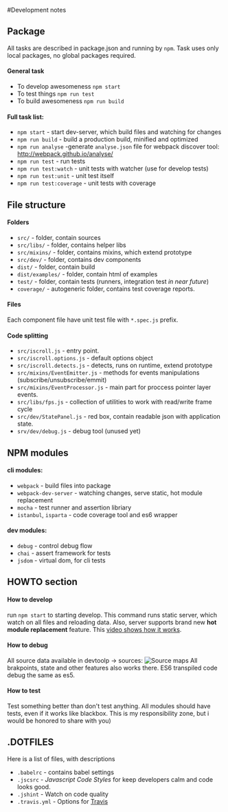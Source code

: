 
#Development notes


## Package

All tasks are described in package.json and running by `npm`.
Task uses only local packages, no global packages required.

#### General task
 - To develop awesomeness `npm start`
 - To test things `npm run test`
 - To build awesomeness `npm run build`

#### Full task list:
 - `npm start` - start dev-server, which build files and watching for changes
 - `npm run build` - build a production build, minified and optimized
 - `npm run analyse` -generate `analyse.json` file for webpack discover tool: http://webpack.github.io/analyse/
 - `npm run test` - run tests
 - `npm run test:watch` - unit tests with watcher (use for develop tests)
 - `npm run test:unit` - unit test itself
 - `npm run test:coverage` - unit tests with coverage

## File structure

#### Folders
 - `src/` -  folder, contain sources
 - `src/libs/` - folder, contains helper libs
 - `src/mixins/` - folder, contains mixins, which extend prototype
 - `src/dev/` - folder, contains dev components
 - `dist/` -  folder, contain build
 - `dist/examples/` - folder, contain html of examples
 - `test/` - folder, contain tests (runners, integration test *in near future*)
 - `coverage/` - autogeneric folder, contains test coverage reports.

#### Files
Each component file have unit test file with `*.spec.js` prefix.

#### Code splitting
 - `src/iscroll.js` - entry point.
 - `src/iscroll.options.js` - default options object
 - `src/iscroll.detects.js` - detects, runs on runtime, extend prototype
 - `src/mixins/EventEmitter.js` - methods for events manipulations (subscribe/unsubscribe/emmit)
 - `src/mixins/EventProcessor.js` - main part for proccess pointer layer events.
 - `src/libs/fps.js` - collection of utilities to work with read/write frame cycle
 - `src/dev/StatePanel.js` - red box, contain readable json with application state.
 - `srv/dev/debug.js` - debug tool (unused yet)


## NPM modules

#### cli modules:
 - `webpack` - build files into package
 - `webpack-dev-server` - watching changes, serve static, hot module replacement
 - `mocha` - test runner and assertion libriary
 - `istanbul`, `isparta` - code coverage tool and es6 wrapper
 
#### dev modules:
 - `debug` - control debug flow 
 - `chai` - assert framework for tests
 - `jsdom` - virtual dom, for cli tests


## HOWTO section

#### How to develop
run `npm start` to starting develop. 
This command runs static server, which watch on all files and reloading data.
Also, server supports brand new **hot module replacement** feature.
This [video shows how it works](https://www.youtube.com/watch?v=hHDS9qn7fiE).

#### How to debug
All source data available in devtoolp -> sources:
![Source maps](https://photos-6.dropbox.com/t/2/AABWkzNljPpOXInfemITMlrNlSTcf8YLlqDEln6dN81Itg/12/9827882/png/32x32/1/_/1/2/sourcemaps.png/EOD3qQcY6IscIAcoBw/1s6XMnPL5a15IbIkS6t4rm5mzZGjq_FPaVJBMF7Agcg?size_mode=5)
All brakpoints, state and other features also works there. ES6 transpiled code debug the same as es5.

#### How to test
Test something better than don't test anything. 
All modules should have tests, even if it works like blackbox.
This is my responsibility zone, but i would be honored to share with you)


## .DOTFILES

Here is a list of files, with descriptions
 - `.babelrc` - contains babel settings
 - `.jscsrc` - *Javascript Code Styles* for keep developers calm and code looks good.
 - `.jshint` - Watch on code quality
 - `.travis.yml` - Options for [Travis](travis-ci.org)


